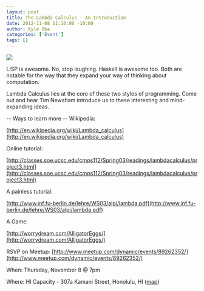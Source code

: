 ```yaml
--- 
layout: post
title: The Lambda Calculus - An Introduction
date: 2012-11-08 11:10:00 -10:00
author: Kyle Oba
categories: ['Event']
tags: []
---
```


<img src="http://photos1.meetupstatic.com/photos/event/6/0/6/a/event_178044682.jpeg"></img>

LISP is awesome. No, stop laughing. Haskell is awesome too. Both are notable for the way that they expand your way of thinking about computation.

Lambda Calculus lies at the core of these two styles of programming. Come out and hear Tim Newsham introduce us to these interesting and mind-expanding ideas.

-- Ways to learn more --
Wikipedia:

[http://en.wikipedia.org/wiki/Lambda_calculus](http://en.wikipedia.org/wiki/Lambda_calculus)

Online tutorial:

[http://classes.soe.ucsc.edu/cmps112/Spring03/readings/lambdacalculus/project3.html](http://classes.soe.ucsc.edu/cmps112/Spring03/readings/lambdacalculus/project3.html)

A painless tutorial:

[http://www.inf.fu-berlin.de/lehre/WS03/alpi/lambda.pdf](http://www.inf.fu-berlin.de/lehre/WS03/alpi/lambda.pdf)

A Game:

[http://worrydream.com/AlligatorEggs/](http://worrydream.com/AlligatorEggs/)

RSVP on Meetup:
[http://www.meetup.com/dynamic/events/89262352/](http://www.meetup.com/dynamic/events/89262352/)

When: Thursday, November 8 @ 7pm

Where: HI Capacity - 307a Kamani Street, Honolulu, HI ([map](https://maps.google.com/maps?q=307a+Kamani+St.+,+Honolulu,+HI))
